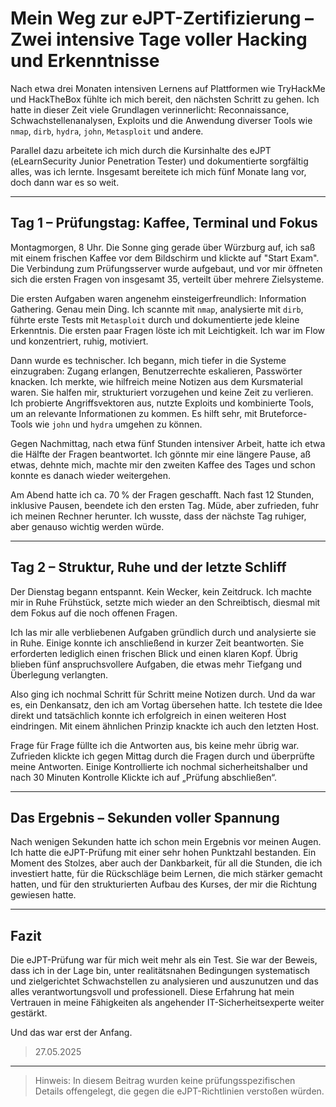 # Mein Weg zur eJPT-Zertifizierung – Zwei intensive Tage voller Hacking und Erkenntnisse

Nach etwa drei Monaten intensiven Lernens auf Plattformen wie TryHackMe und HackTheBox fühlte ich mich bereit, 
den nächsten Schritt zu gehen. Ich hatte in dieser Zeit viele Grundlagen verinnerlicht: Reconnaissance, 
Schwachstellenanalysen, Exploits und die Anwendung diverser Tools wie `nmap`, `dirb`, `hydra`, `john`, `Metasploit` und andere. 

Parallel dazu arbeitete ich mich durch die Kursinhalte des eJPT (eLearnSecurity Junior Penetration Tester) und 
dokumentierte sorgfältig alles, was ich lernte. Insgesamt bereitete ich mich fünf Monate lang vor, doch dann war es so weit.

---

## Tag 1 – Prüfungstag: Kaffee, Terminal und Fokus

Montagmorgen, 8 Uhr. Die Sonne ging gerade über Würzburg auf, ich saß mit einem frischen Kaffee vor dem Bildschirm und 
klickte auf "Start Exam". Die Verbindung zum Prüfungsserver wurde aufgebaut, und vor mir öffneten sich die ersten Fragen 
von insgesamt 35, verteilt über mehrere Zielsysteme.

Die ersten Aufgaben waren angenehm einsteigerfreundlich: Information Gathering. Genau mein Ding. 
Ich scannte mit `nmap`, analysierte mit `dirb`, führte erste Tests mit `Metasploit` durch und dokumentierte jede kleine
Erkenntnis. Die ersten paar Fragen löste ich mit Leichtigkeit. Ich war im Flow und konzentriert, ruhig, motiviert.

Dann wurde es technischer. Ich begann, mich tiefer in die Systeme einzugraben: Zugang erlangen, Benutzerrechte eskalieren, 
Passwörter knacken. Ich merkte, wie hilfreich meine Notizen aus dem Kursmaterial waren. Sie halfen mir, strukturiert 
vorzugehen und keine Zeit zu verlieren. Ich probierte Angriffsvektoren aus, nutzte Exploits und kombinierte Tools, um an 
relevante Informationen zu kommen. Es hilft sehr, mit Bruteforce-Tools wie `john` und `hydra` umgehen zu können.

Gegen Nachmittag, nach etwa fünf Stunden intensiver Arbeit, hatte ich etwa die Hälfte der Fragen beantwortet. 
Ich gönnte mir eine längere Pause, aß etwas, dehnte mich, machte mir den zweiten Kaffee des Tages und schon konnte es
danach wieder weitergehen.

Am Abend hatte ich ca. 70 % der Fragen geschafft. Nach fast 12 Stunden, inklusive Pausen, beendete ich den ersten Tag. 
Müde, aber zufrieden, fuhr ich meinen Rechner herunter. Ich wusste, dass der nächste Tag ruhiger, aber genauso wichtig werden würde.

---

## Tag 2 – Struktur, Ruhe und der letzte Schliff

Der Dienstag begann entspannt. Kein Wecker, kein Zeitdruck. Ich machte mir in Ruhe Frühstück, setzte mich wieder an den 
Schreibtisch, diesmal mit dem Fokus auf die noch offenen Fragen.

Ich las mir alle verbliebenen Aufgaben gründlich durch und analysierte sie in Ruhe. Einige konnte ich anschließend in kurzer Zeit beantworten. Sie erforderten lediglich einen frischen Blick und einen klaren Kopf. Übrig blieben fünf anspruchsvollere Aufgaben, die etwas mehr Tiefgang und Überlegung verlangten.

Also ging ich nochmal Schritt für Schritt meine Notizen durch. Und da war es, ein Denkansatz, den ich am Vortag übersehen 
hatte. Ich testete die Idee direkt und tatsächlich konnte ich erfolgreich in einen weiteren Host eindringen. 
Mit einem ähnlichen Prinzip knackte ich auch den letzten Host.

Frage für Frage füllte ich die Antworten aus, bis keine mehr übrig war. Zufrieden klickte ich gegen Mittag durch die Fragen durch und überprüfte meine Antworten. Einige Kontrollierte ich nochmal sicherheitshalber und nach 30 Minuten Kontrolle Klickte ich auf „Prüfung abschließen“.

---

## Das Ergebnis – Sekunden voller Spannung

Nach wenigen Sekunden hatte ich schon mein Ergebnis vor meinen Augen. Ich hatte die eJPT-Prüfung mit einer sehr hohen Punktzahl bestanden. Ein Moment des Stolzes, aber auch der Dankbarkeit, für all die Stunden, die ich investiert hatte, für die Rückschläge beim Lernen, die mich stärker gemacht hatten, und für den strukturierten Aufbau des Kurses, der mir die Richtung gewiesen hatte.

---

## Fazit

Die eJPT-Prüfung war für mich weit mehr als ein Test. Sie war der Beweis, dass ich in der Lage bin, unter realitätsnahen 
Bedingungen systematisch und zielgerichtet Schwachstellen zu analysieren und auszunutzen und das alles verantwortungsvoll und professionell. Diese Erfahrung hat mein Vertrauen in meine Fähigkeiten als angehender IT-Sicherheitsexperte weiter gestärkt.

Und das war erst der Anfang.
>27.05.2025

---

>Hinweis: In diesem Beitrag wurden keine prüfungsspezifischen Details offengelegt, die gegen die eJPT-Richtlinien verstoßen würden.
